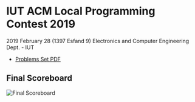 # IUT ACM Local Programming Contest 2019
2019 February 28 (1397 Esfand 9)
Electronics and Computer Engineering Dept. - IUT

* [Problems Set PDF](problemset.pdf)

## Final Scoreboard
![Final Scoreboard](scoreboard.jpg)
